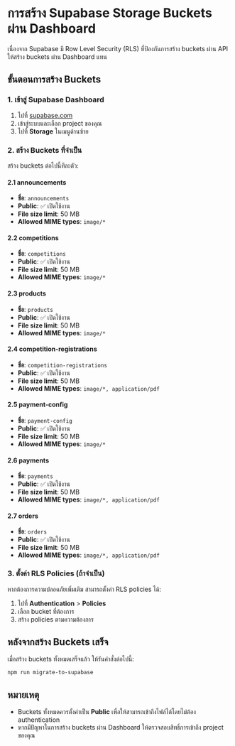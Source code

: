 # การสร้าง Supabase Storage Buckets ผ่าน Dashboard

เนื่องจาก Supabase มี Row Level Security (RLS) ที่ป้องกันการสร้าง buckets ผ่าน API ให้สร้าง buckets ผ่าน Dashboard แทน

## ขั้นตอนการสร้าง Buckets

### 1. เข้าสู่ Supabase Dashboard
1. ไปที่ [supabase.com](https://supabase.com)
2. เข้าสู่ระบบและเลือก project ของคุณ
3. ไปที่ **Storage** ในเมนูด้านซ้าย

### 2. สร้าง Buckets ที่จำเป็น

สร้าง buckets ต่อไปนี้ทีละตัว:

#### 2.1 announcements
- **ชื่อ**: `announcements`
- **Public**: ✅ เปิดใช้งาน
- **File size limit**: 50 MB
- **Allowed MIME types**: `image/*`

#### 2.2 competitions
- **ชื่อ**: `competitions`
- **Public**: ✅ เปิดใช้งาน
- **File size limit**: 50 MB
- **Allowed MIME types**: `image/*`

#### 2.3 products
- **ชื่อ**: `products`
- **Public**: ✅ เปิดใช้งาน
- **File size limit**: 50 MB
- **Allowed MIME types**: `image/*`

#### 2.4 competition-registrations
- **ชื่อ**: `competition-registrations`
- **Public**: ✅ เปิดใช้งาน
- **File size limit**: 50 MB
- **Allowed MIME types**: `image/*, application/pdf`

#### 2.5 payment-config
- **ชื่อ**: `payment-config`
- **Public**: ✅ เปิดใช้งาน
- **File size limit**: 50 MB
- **Allowed MIME types**: `image/*`

#### 2.6 payments
- **ชื่อ**: `payments`
- **Public**: ✅ เปิดใช้งาน
- **File size limit**: 50 MB
- **Allowed MIME types**: `image/*, application/pdf`

#### 2.7 orders
- **ชื่อ**: `orders`
- **Public**: ✅ เปิดใช้งาน
- **File size limit**: 50 MB
- **Allowed MIME types**: `image/*, application/pdf`

### 3. ตั้งค่า RLS Policies (ถ้าจำเป็น)

หากต้องการความปลอดภัยเพิ่มเติม สามารถตั้งค่า RLS policies ได้:

1. ไปที่ **Authentication** > **Policies**
2. เลือก bucket ที่ต้องการ
3. สร้าง policies ตามความต้องการ

## หลังจากสร้าง Buckets เสร็จ

เมื่อสร้าง buckets ทั้งหมดเสร็จแล้ว ให้รันคำสั่งต่อไปนี้:

```bash
npm run migrate-to-supabase
```

## หมายเหตุ

- Buckets ทั้งหมดควรตั้งค่าเป็น **Public** เพื่อให้สามารถเข้าถึงไฟล์ได้โดยไม่ต้อง authentication
- หากมีปัญหาในการสร้าง buckets ผ่าน Dashboard ให้ตรวจสอบสิทธิ์การเข้าถึง project ของคุณ

